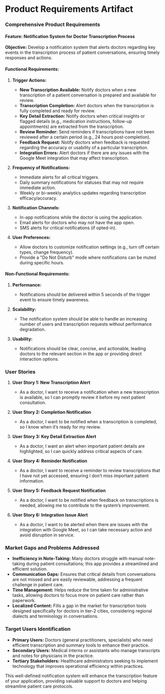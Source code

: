 # Product Requirements Artifact

### Comprehensive Product Requirements

#### Feature: Notification System for Doctor Transcription Process

**Objective:**
Develop a notification system that alerts doctors regarding key events in the transcription process of patient conversations, ensuring timely responses and actions.

#### Functional Requirements:

1. **Trigger Actions:**
   - **New Transcription Available:** Notify doctors when a new transcription of a patient conversation is prepared and available for review.
   - **Transcription Completion:** Alert doctors when the transcription is fully completed and ready for review.
   - **Key Detail Extraction:** Notify doctors when critical insights or flagged details (e.g., medication instructions, follow-up appointments) are extracted from the transcription.
   - **Review Reminder:** Send reminders if transcriptions have not been reviewed after a certain period (e.g., 24 hours post-completion).
   - **Feedback Request:** Notify doctors when feedback is requested regarding the accuracy or usability of a particular transcription.
   - **Integration Errors:** Alert doctors if there are any issues with the Google Meet integration that may affect transcription.

2. **Frequency of Notifications:**
   - Immediate alerts for all critical triggers.
   - Daily summary notifications for statuses that may not require immediate action.
   - Weekly or bi-weekly analytics updates regarding transcription efficacy/accuracy.

3. **Notification Channels:**
   - In-app notifications while the doctor is using the application.
   - Email alerts for doctors who may not have the app open.
   - SMS alerts for critical notifications (if opted-in).

4. **User Preferences:**
   - Allow doctors to customize notification settings (e.g., turn off certain types, change frequency).
   - Provide a "Do Not Disturb" mode where notifications can be muted during specific hours.

#### Non-Functional Requirements:

1. **Performance:**
   - Notifications should be delivered within 5 seconds of the trigger event to ensure timely awareness.

2. **Scalability:**
   - The notification system should be able to handle an increasing number of users and transcription requests without performance degradation.

3. **Usability:**
   - Notifications should be clear, concise, and actionable, leading doctors to the relevant section in the app or providing direct interaction options.

### User Stories

1. **User Story 1: New Transcription Alert**
   - As a doctor, I want to receive a notification when a new transcription is available, so I can promptly review it before my next patient consultation.

2. **User Story 2: Completion Notification**
   - As a doctor, I want to be notified when a transcription is completed, so I know when it’s ready for my review.

3. **User Story 3: Key Detail Extraction Alert**
   - As a doctor, I want an alert when important patient details are highlighted, so I can quickly address critical aspects of care.

4. **User Story 4: Reminder Notification**
   - As a doctor, I want to receive a reminder to review transcriptions that I have not yet accessed, ensuring I don’t miss important patient information.

5. **User Story 5: Feedback Request Notification**
   - As a doctor, I want to be notified when feedback on transcriptions is needed, allowing me to contribute to the system’s improvement.

6. **User Story 6: Integration Issue Alert**
   - As a doctor, I want to be alerted when there are issues with the integration with Google Meet, so I can take necessary action and avoid disruption in service.

### Market Gaps and Problems Addressed

- **Inefficiency in Note-Taking:** Many doctors struggle with manual note-taking during patient consultations; this app provides a streamlined and efficient solution.
- **Communication Gaps:** Ensures that critical details from conversations are not missed and are easily reviewable, addressing a frequent challenge in patient care.
- **Time Management:** Helps reduce the time taken for administrative tasks, allowing doctors to focus more on patient care rather than paperwork.
- **Localized Content:** Fills a gap in the market for transcription tools designed specifically for doctors in tier-2 cities, considering regional dialects and terminology in conversations.

### Target Users Identification

- **Primary Users:** Doctors (general practitioners, specialists) who need efficient transcription and summary tools to enhance their practice.
- **Secondary Users:** Medical interns or assistants who manage transcripts and notes for physicians in the practice.
- **Tertiary Stakeholders:** Healthcare administrators seeking to implement technology that improves operational efficiency within practices.

This well-defined notification system will enhance the transcription feature of your application, providing valuable support to doctors and helping streamline patient care protocols.